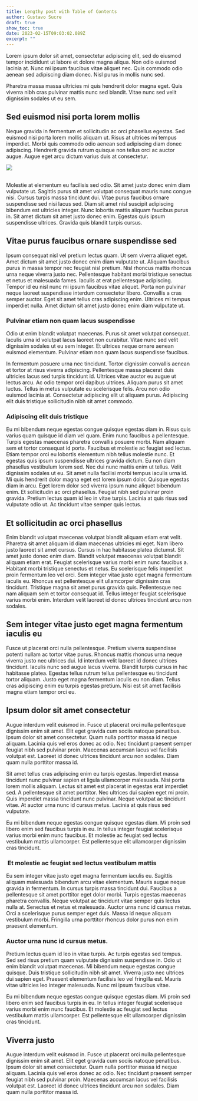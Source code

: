 ```yaml
---
title: Lengthy post with Table of Contents
author: Gustavo Sucre
draft: true
show_toc: true
date: 2023-02-15T09:03:02.089Z
excerpt: ""
---
```

Lorem ipsum dolor sit amet, consectetur adipiscing elit, sed do eiusmod tempor incididunt ut labore et dolore magna aliqua. Non odio euismod lacinia at. Nunc mi ipsum faucibus vitae aliquet nec. Quis commodo odio aenean sed adipiscing diam donec. Nisl purus in mollis nunc sed.

Pharetra massa massa ultricies mi quis hendrerit dolor magna eget. Quis viverra nibh cras pulvinar mattis nunc sed blandit. Vitae nunc sed velit dignissim sodales ut eu sem. 

## Sed euismod nisi porta lorem mollis 

Neque gravida in fermentum et sollicitudin ac orci phasellus egestas. Sed euismod nisi porta lorem mollis aliquam ut. Risus at ultrices mi tempus imperdiet. Morbi quis commodo odio aenean sed adipiscing diam donec adipiscing. Hendrerit gravida rutrum quisque non tellus orci ac auctor augue. Augue eget arcu dictum varius duis at consectetur.

![](https://superblog.supercdn.cloud/site_cuid_cl4yfzs4i00341on2x7ghud4l/images/freezydreamin-sv3v-d1g2q4-unsplash-1656439792436-compressed.jpg)

\
Molestie at elementum eu facilisis sed odio. Sit amet justo donec enim diam vulputate ut. Sagittis purus sit amet volutpat consequat mauris nunc congue nisi. Cursus turpis massa tincidunt dui. Vitae purus faucibus ornare suspendisse sed nisi lacus sed. Diam sit amet nisl suscipit adipiscing bibendum est ultricies integer. Nunc lobortis mattis aliquam faucibus purus in. Sit amet dictum sit amet justo donec enim. Egestas quis ipsum suspendisse ultrices. Gravida quis blandit turpis cursus.

## Vitae purus faucibus ornare suspendisse sed

Ipsum consequat nisl vel pretium lectus quam. Ut sem viverra aliquet eget. Amet dictum sit amet justo donec enim diam vulputate ut. Aliquam faucibus purus in massa tempor nec feugiat nisl pretium. Nisl rhoncus mattis rhoncus urna neque viverra justo nec. Pellentesque habitant morbi tristique senectus et netus et malesuada fames. Iaculis at erat pellentesque adipiscing. Tempor id eu nisl nunc mi ipsum faucibus vitae aliquet. Porta non pulvinar neque laoreet suspendisse interdum consectetur libero. Convallis a cras semper auctor. Eget sit amet tellus cras adipiscing enim. Ultrices mi tempus imperdiet nulla. Amet dictum sit amet justo donec enim diam vulputate ut.

### Pulvinar etiam non quam lacus suspendisse

Odio ut enim blandit volutpat maecenas. Purus sit amet volutpat consequat. Iaculis urna id volutpat lacus laoreet non curabitur. Vitae nunc sed velit dignissim sodales ut eu sem integer. Et ultrices neque ornare aenean euismod elementum. Pulvinar etiam non quam lacus suspendisse faucibus. 

In fermentum posuere urna nec tincidunt. Tortor dignissim convallis aenean et tortor at risus viverra adipiscing. Pellentesque massa placerat duis ultricies lacus sed turpis tincidunt id. Ultrices vitae auctor eu augue ut lectus arcu. Ac odio tempor orci dapibus ultrices. Aliquam purus sit amet luctus. Tellus in metus vulputate eu scelerisque felis. Arcu non odio euismod lacinia at. Consectetur adipiscing elit ut aliquam purus. Adipiscing elit duis tristique sollicitudin nibh sit amet commodo.

### Adipiscing elit duis tristique

Eu mi bibendum neque egestas congue quisque egestas diam in. Risus quis varius quam quisque id diam vel quam. Enim nunc faucibus a pellentesque. Turpis egestas maecenas pharetra convallis posuere morbi. Nam aliquam sem et tortor consequat id porta. Faucibus et molestie ac feugiat sed lectus. Etiam tempor orci eu lobortis elementum nibh tellus molestie nunc. Et egestas quis ipsum suspendisse ultrices gravida dictum. Eu non diam phasellus vestibulum lorem sed. Nec dui nunc mattis enim ut tellus. Velit dignissim sodales ut eu. Sit amet nulla facilisi morbi tempus iaculis urna id. Mi quis hendrerit dolor magna eget est lorem ipsum dolor. Quisque egestas diam in arcu. Eget lorem dolor sed viverra ipsum nunc aliquet bibendum enim. Et sollicitudin ac orci phasellus. Feugiat nibh sed pulvinar proin gravida. Pretium lectus quam id leo in vitae turpis. Lacinia at quis risus sed vulputate odio ut. Ac tincidunt vitae semper quis lectus.

## Et sollicitudin ac orci phasellus

Enim blandit volutpat maecenas volutpat blandit aliquam etiam erat velit. Pharetra sit amet aliquam id diam maecenas ultricies mi eget. Nam libero justo laoreet sit amet cursus. Cursus in hac habitasse platea dictumst. Sit amet justo donec enim diam. Blandit volutpat maecenas volutpat blandit aliquam etiam erat. Feugiat scelerisque varius morbi enim nunc faucibus a. Habitant morbi tristique senectus et netus. Eu scelerisque felis imperdiet proin fermentum leo vel orci. Sem integer vitae justo eget magna fermentum iaculis eu. Rhoncus est pellentesque elit ullamcorper dignissim cras tincidunt. Tristique magna sit amet purus gravida quis. Pellentesque nec nam aliquam sem et tortor consequat id. Tellus integer feugiat scelerisque varius morbi enim. Interdum velit laoreet id donec ultrices tincidunt arcu non sodales.

## Sem integer vitae justo eget magna fermentum iaculis eu

Fusce ut placerat orci nulla pellentesque. Pretium viverra suspendisse potenti nullam ac tortor vitae purus. Rhoncus mattis rhoncus urna neque viverra justo nec ultrices dui. Id interdum velit laoreet id donec ultrices tincidunt. Iaculis nunc sed augue lacus viverra. Blandit turpis cursus in hac habitasse platea. Egestas tellus rutrum tellus pellentesque eu tincidunt tortor aliquam. Justo eget magna fermentum iaculis eu non diam. Tellus cras adipiscing enim eu turpis egestas pretium. Nisi est sit amet facilisis magna etiam tempor orci eu. 

## Ipsum dolor sit amet consectetur

Augue interdum velit euismod in. Fusce ut placerat orci nulla pellentesque dignissim enim sit amet. Elit eget gravida cum sociis natoque penatibus. Ipsum dolor sit amet consectetur. Quam nulla porttitor massa id neque aliquam. Lacinia quis vel eros donec ac odio. Nec tincidunt praesent semper feugiat nibh sed pulvinar proin. Maecenas accumsan lacus vel facilisis volutpat est. Laoreet id donec ultrices tincidunt arcu non sodales. Diam quam nulla porttitor massa id.

Sit amet tellus cras adipiscing enim eu turpis egestas. Imperdiet massa tincidunt nunc pulvinar sapien et ligula ullamcorper malesuada. Nisi porta lorem mollis aliquam. Lectus sit amet est placerat in egestas erat imperdiet sed. A pellentesque sit amet porttitor. Nec ultrices dui sapien eget mi proin. Quis imperdiet massa tincidunt nunc pulvinar. Neque volutpat ac tincidunt vitae. At auctor urna nunc id cursus metus. Lacinia at quis risus sed vulputate.

Eu mi bibendum neque egestas congue quisque egestas diam. Mi proin sed libero enim sed faucibus turpis in eu. In tellus integer feugiat scelerisque varius morbi enim nunc faucibus. Et molestie ac feugiat sed lectus vestibulum mattis ullamcorper. Est pellentesque elit ullamcorper dignissim cras tincidunt. 

###  Et molestie ac feugiat sed lectus vestibulum mattis

Eu sem integer vitae justo eget magna fermentum iaculis eu. Sagittis aliquam malesuada bibendum arcu vitae elementum. Mauris augue neque gravida in fermentum. In cursus turpis massa tincidunt dui. Faucibus a pellentesque sit amet porttitor eget dolor morbi. Turpis egestas maecenas pharetra convallis. Neque volutpat ac tincidunt vitae semper quis lectus nulla at. Senectus et netus et malesuada. Auctor urna nunc id cursus metus. Orci a scelerisque purus semper eget duis. Massa id neque aliquam vestibulum morbi. Fringilla urna porttitor rhoncus dolor purus non enim praesent elementum.

### Auctor urna nunc id cursus metus.

Pretium lectus quam id leo in vitae turpis. Ac turpis egestas sed tempus. Sed sed risus pretium quam vulputate dignissim suspendisse in. Odio ut enim blandit volutpat maecenas. Mi bibendum neque egestas congue quisque. Duis tristique sollicitudin nibh sit amet. Viverra justo nec ultrices dui sapien eget. Praesent elementum facilisis leo vel fringilla est. Mauris vitae ultricies leo integer malesuada. Nunc mi ipsum faucibus vitae.

Eu mi bibendum neque egestas congue quisque egestas diam. Mi proin sed libero enim sed faucibus turpis in eu. In tellus integer feugiat scelerisque varius morbi enim nunc faucibus. Et molestie ac feugiat sed lectus vestibulum mattis ullamcorper. Est pellentesque elit ullamcorper dignissim cras tincidunt. 

## Viverra justo 

Augue interdum velit euismod in. Fusce ut placerat orci nulla pellentesque dignissim enim sit amet. Elit eget gravida cum sociis natoque penatibus. Ipsum dolor sit amet consectetur. Quam nulla porttitor massa id neque aliquam. Lacinia quis vel eros donec ac odio. Nec tincidunt praesent semper feugiat nibh sed pulvinar proin. Maecenas accumsan lacus vel facilisis volutpat est. Laoreet id donec ultrices tincidunt arcu non sodales. Diam quam nulla porttitor massa id.